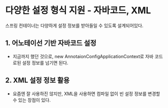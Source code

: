 # 다양한 설정 형식 지원 - 자바코드, XML
스프링 컨테이너는 다양하게 설정 정보를 받아들일 수 있도록 설계되어있다.

## 1. 어노테이선 기반 자바코드 설정
- 지금까지 했던 것으로, new AnnotaionConfigApplicationContext로 자바 코드로된 설정 정보를 넘기면 된다.

## 2. XML 설정 정보 활용
- 요즘엔 잘 사용하진 않지만, XML을 사용하면 컴파일 없이 빈 설정 정보를 변경할 수 있는 장점이 있다.